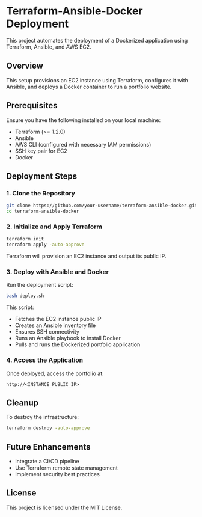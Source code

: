 # Terraform-Ansible-Docker Deployment

This project automates the deployment of a Dockerized application using Terraform, Ansible, and AWS EC2.

## Overview
This setup provisions an EC2 instance using Terraform, configures it with Ansible, and deploys a Docker container to run a portfolio website.

## Prerequisites
Ensure you have the following installed on your local machine:
- Terraform (>= 1.2.0)
- Ansible
- AWS CLI (configured with necessary IAM permissions)
- SSH key pair for EC2
- Docker

## Deployment Steps

### 1. Clone the Repository
```bash
git clone https://github.com/your-username/terraform-ansible-docker.git
cd terraform-ansible-docker
```

### 2. Initialize and Apply Terraform
```bash
terraform init
terraform apply -auto-approve
```
Terraform will provision an EC2 instance and output its public IP.

### 3. Deploy with Ansible and Docker
Run the deployment script:
```bash
bash deploy.sh
```
This script:
- Fetches the EC2 instance public IP
- Creates an Ansible inventory file
- Ensures SSH connectivity
- Runs an Ansible playbook to install Docker
- Pulls and runs the Dockerized portfolio application

### 4. Access the Application
Once deployed, access the portfolio at:
```
http://<INSTANCE_PUBLIC_IP>
```

## Cleanup
To destroy the infrastructure:
```bash
terraform destroy -auto-approve
```

## Future Enhancements
- Integrate a CI/CD pipeline
- Use Terraform remote state management
- Implement security best practices

## License
This project is licensed under the MIT License.

